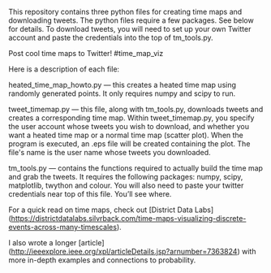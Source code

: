 This repository contains three python files for creating time maps and downloading tweets. The python files require a few packages. See below for details. To download tweets, you will need to set up your own Twitter account and paste the credentials into the top of tm_tools.py.

Post cool time maps to Twitter!  #time_map_viz

Here is a description of each file:

heated_time_map_howto.py — this creates a heated time map using randomly generated points. It only requires numpy and scipy to run. 

tweet_timemap.py — this file, along with tm_tools.py, downloads tweets and creates a corresponding time map. Within tweet_timemap.py, you specify the user account whose tweets you wish to download, and whether you want a heated time map or a normal time map (scatter plot). When the program is executed, an .eps file will be created containing the plot. The file's name is the user name whose tweets you downloaded. 

tm_tools.py — contains the functions required to actually build the time map and grab the tweets. It requires the following packages: numpy, scipy, matplotlib, twython and colour. You will also need to paste your twitter credentials near top of this file. You’ll see where.

For a quick read on time maps, check out 
[District Data Labs] (https://districtdatalabs.silvrback.com/time-maps-visualizing-discrete-events-across-many-timescales).

I also wrote a longer [article] (http://ieeexplore.ieee.org/xpl/articleDetails.jsp?arnumber=7363824) with more in-depth examples and connections to probability.
